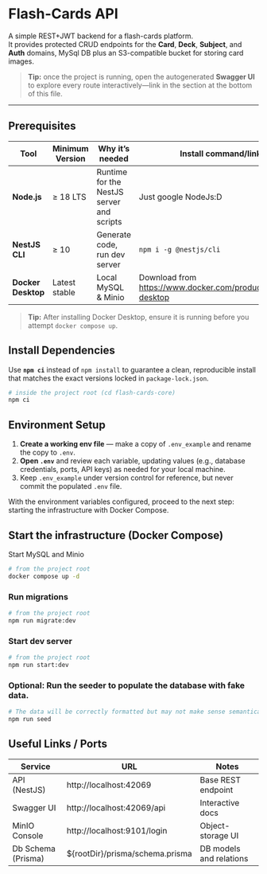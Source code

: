 # Flash-Cards API

A simple REST+JWT backend for a flash-cards platform.  
It provides protected CRUD endpoints for the **Card**, **Deck**, **Subject**, and **Auth** domains, MySql DB plus an S3-compatible bucket for storing card images.

> **Tip:** once the project is running, open the autogenerated **Swagger UI** to explore every route interactively—link in the section at the bottom of this file.

---
## Prerequisites

| Tool | Minimum Version | Why it’s needed | Install command/link |
|------|-----------------|-----------------|-----------------|
| **Node.js** | ≥ 18 LTS | Runtime for the NestJS server and scripts | Just google NodeJs:D |
| **NestJS CLI** | ≥ 10 | Generate code, run dev server | ```npm i -g @nestjs/cli``` |
| **Docker Desktop** | Latest stable | Local MySQL & Minio | Download from <https://www.docker.com/products/docker-desktop> |

> **Tip:** After installing Docker Desktop, ensure it is running before you attempt `docker compose up`.
## Install Dependencies

Use **`npm ci`** instead of `npm install` to guarantee a clean, reproducible install that matches the exact versions locked in `package-lock.json`.

```bash
# inside the project root (cd flash-cards-core)
npm ci
```
## Environment Setup

1. **Create a working env file** — make a copy of `.env_example` and rename the copy to `.env`.
2. **Open `.env`** and review each variable, updating values (e.g., database credentials, ports, API keys) as needed for your local machine.
3. Keep `.env_example` under version control for reference, but never commit the populated `.env` file.

With the environment variables configured, proceed to the next step: starting the infrastructure with Docker Compose.

## Start the infrastructure (Docker Compose)

Start MySQL and Minio

```bash
# from the project root
docker compose up -d
```

### Run migrations

```bash
# from the project root
npm run migrate:dev
```

### Start dev server

```bash
# from the project root
npm run start:dev
```

### Optional: Run the seeder to populate the database with fake data. 
```bash
# The data will be correctly formatted but may not make sense semantically, as it is generated using faker-js.
npm run seed
```

## Useful Links / Ports

| Service              | URL                              | Notes                  |
|----------------------|----------------------------------|------------------------|
| API (NestJS)         | http://localhost:42069           | Base REST endpoint     |
| Swagger UI           | http://localhost:42069/api       | Interactive docs       |
| MinIO Console        | http://localhost:9101/login      | Object-storage UI      |
| Db Schema (Prisma)   | ${rootDir}/prisma/schema.prisma  | DB models and relations|
